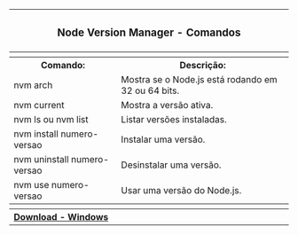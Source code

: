 <table align="center">
  <tr>
    <th colspan="2"><h3 align="center">Node Version Manager - Comandos</h3></th>
  </tr>
  
  <tr>
    <th colspan="2"></th>
  </tr>
  
  <tr>
    <th>Comando:</th>
    <th>Descrição:</th>
  </tr>
  
  <tr>
    <td>nvm arch</td>
    <td>Mostra se o Node.js está rodando em 32 ou 64 bits.</td>
  </tr>
  
  <tr>
    <td>nvm current</td>
    <td>Mostra a versão ativa.</td>
  </tr>
 
  <tr>
    <td>nvm ls ou nvm list</td>
    <td>Listar versões instaladas.</td>
  </tr>
  
  <tr>
    <td>nvm install numero-versao</td>
    <td>Instalar uma versão.</td>
  </tr>
  
  <tr>
    <td>nvm uninstall numero-versao</td>
    <td>Desinstalar uma versão.</td>
  </tr>
  
  <tr>
    <td>nvm use numero-versao</td>
    <td>Usar uma versão do Node.js.</td>
  </tr>
  
  <tr>
    <th colspan="2"></th>
  </tr>
  
  <tr>
    <th colspan="2" align="left"><a href="https://github.com/coreybutler/nvm-windows/releases">Download - Windows</a></th>
  </tr>
</table>
